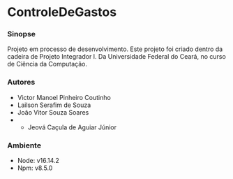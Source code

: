 # ControleDeGastos

### Sinopse
Projeto em processo de desenvolvimento.
Este projeto foi criado dentro da cadeira de Projeto Integrador I. Da Universidade Federal do Ceará, no curso de Ciência da Computação.

### Autores
- Victor Manoel Pinheiro Coutinho
- Lailson Serafim de Souza
- João Vitor Souza Soares
- - Jeová Caçula de Aguiar Júnior

### Ambiente
- Node: v16.14.2
- Npm: v8.5.0

